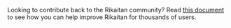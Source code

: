 Looking to contribute back to the Rikaitan community?
Read [this document](https://github.com/Ajatt-Tools/rikaitan?tab=readme-ov-file#contributing)
to see how you can help improve Rikaitan for thousands of users.
